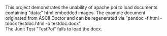 This project demonstrates the unability of apache poi to load documents containing "data:" html embedded images. The example document originated from ASCII Doctor and can be regenerated via "pandoc -f html -tdocx testdoc.html -o testdoc.docx"  
The Junit Test "TestPoi" fails to load the docx.